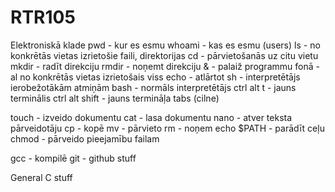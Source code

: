 # RTR105
Elektroniskā klade
pwd - kur es esmu
whoami - kas es esmu (users)
ls - no konkrētās vietas izrietošie faili, direktorijas
cd - pārvietošanās uz citu vietu
mkdir - radīt direkciju
rmdir - noņemt direkciju
& -  palaiž programmu fonā
-al no konkrētās vietas izrietošais viss
echo - atlārtot
sh - interpretētājs ierobežotākām atmiņām
bash - normāls interpretētājs 
ctrl alt t - jauns terminālis
ctrl alt shift - jauns termināļa tabs (cilne)

touch - izveido dokumentu
cat - lasa dokumentu
nano - atver teksta pārveidotāju
cp - kopē
mv - pārvieto
rm - noņem
echo $PATH - parādīt ceļu
chmod - pārveido pieejamību failam

gcc - kompilē
git - github stuff

General C stuff
